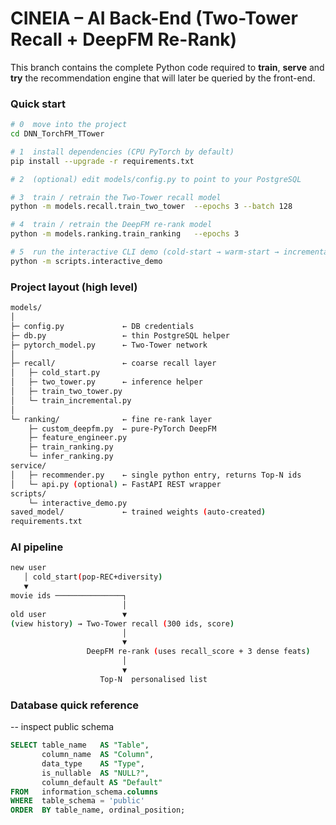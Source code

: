 # CINEIA – AI Back-End (Two-Tower Recall + DeepFM Re-Rank)

This branch contains the complete Python code required to **train**, **serve** and **try** the recommendation engine that will later be queried by the front-end.

###  Quick start

```bash
# 0  move into the project
cd DNN_TorchFM_TTower

# 1  install dependencies (CPU PyTorch by default)
pip install --upgrade -r requirements.txt

# 2  (optional) edit models/config.py to point to your PostgreSQL

# 3  train / retrain the Two-Tower recall model
python -m models.recall.train_two_tower  --epochs 3 --batch 128

# 4  train / retrain the DeepFM re-rank model
python -m models.ranking.train_ranking   --epochs 3

# 5  run the interactive CLI demo (cold-start → warm-start → incremental retrain)
python -m scripts.interactive_demo

```

### Project layout (high level)
```bash
models/
│
├─ config.py             ← DB credentials
├─ db.py                 ← thin PostgreSQL helper
├─ pytorch_model.py      ← Two-Tower network
│
├─ recall/               ← coarse recall layer
│   ├─ cold_start.py
│   ├─ two_tower.py      ← inference helper
│   ├─ train_two_tower.py
│   └─ train_incremental.py
│
└─ ranking/              ← fine re-rank layer
    ├─ custom_deepfm.py  ← pure-PyTorch DeepFM
    ├─ feature_engineer.py
    ├─ train_ranking.py
    └─ infer_ranking.py
service/
│   ├─ recommender.py    ← single python entry, returns Top-N ids
│   └─ api.py (optional) ← FastAPI REST wrapper
scripts/
    └─ interactive_demo.py
saved_model/             ← trained weights (auto-created)
requirements.txt
```

### AI pipeline
```bash
new user
   │ cold_start(pop-REC+diversity)
   ▼
movie ids ───────────────┐
                         │
old user                 ▼
(view history) → Two-Tower recall (300 ids, score)
                         │
                         ▼
                 DeepFM re-rank (uses recall_score + 3 dense feats)
                         │
                         ▼
                    Top-N  personalised list
```

### Database quick reference
-- inspect public schema
```sql
SELECT table_name   AS "Table",
       column_name  AS "Column",
       data_type    AS "Type",
       is_nullable  AS "NULL?",
       column_default AS "Default"
FROM   information_schema.columns
WHERE  table_schema = 'public'
ORDER  BY table_name, ordinal_position;
```